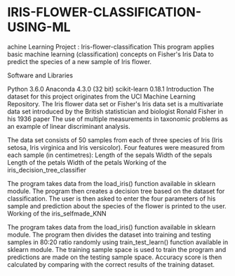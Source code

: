 # IRIS-FLOWER-CLASSIFICATION-USING-ML
achine Learning Project : Iris-flower-classification
This program applies basic machine learning (classification) concepts on Fisher's Iris Data to predict the species of a new sample of Iris flower.

Software and Libraries

Python 3.6.0
Anaconda 4.3.0 (32 bit)
scikit-learn 0.18.1
Introduction
The dataset for this project originates from the UCI Machine Learning Repository. The Iris flower data set or Fisher's Iris data set is a multivariate data set introduced by the British statistician and biologist Ronald Fisher in his 1936 paper The use of multiple measurements in taxonomic problems as an example of linear discriminant analysis.

The data set consists of 50 samples from each of three species of Iris (Iris setosa, Iris virginica and Iris versicolor).
Four features were measured from each sample (in centimetres):
Length of the sepals
Width of the sepals
Length of the petals
Width of the petals
Working of the iris_decision_tree_classifier

The program takes data from the load_iris() function available in sklearn module.
The program then creates a decision tree based on the dataset for classification.
The user is then asked to enter the four parameters of his sample and prediction about the species of the flower is printed to the user.
Working of the iris_selfmade_KNN

The program takes data from the load_iris() function available in sklearn module.
The program then divides the dataset into training and testing samples in 80:20 ratio randomly using train_test_learn() function available in sklearn module.
The training sample space is used to train the program and predictions are made on the testing sample space.
Accuracy score is then calculated by comparing with the correct results of the training dataset.
